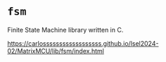 # `fsm`

Finite State Machine library written in C.

https://carlossssssssssssssssss.github.io/lsel2024-02/MatrixMCU/lib/fsm/index.html

